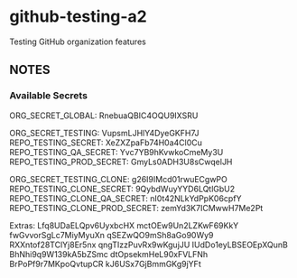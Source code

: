 # github-testing-a2
Testing GitHub organization features

## NOTES

### Available Secrets

ORG_SECRET_GLOBAL: RnebuaQBIC4OQU9IXSRU 

ORG_SECRET_TESTING: VupsmLJHlY4DyeGKFH7J
REPO_TESTING_SECRET: XeZXZpaFb74H0a4Cl0Cu
REPO_TESTING_QA_SECRET: Yvc7YB9hKvwkoCmeMy3U
REPO_TESTING_PROD_SECRET: GmyLs0ADH3U8sCwqelJH

ORG_SECRET_TESTING_CLONE: g26I9IMcd01rwuECgwPO
REPO_TESTING_CLONE_SECRET: 9QybdWuyYYD6LQtlGbU2
REPO_TESTING_CLONE_QA_SECRET: nI0t42NLkYdPpK06cpfY
REPO_TESTING_CLONE_PROD_SECRET: zemYd3K7ICMwwH7Me2Pt

Extras:
Lfq8UDaELQpv6UyxbcHX
mctOEw9Un2LZKwF69KkY
fwGvvorSgLc7MiyMyuXn
qSEZwQO9mSh8aGo90Wy9
RXXntof28TClYj8Er5nx
qngTIzzPuvRx9wKgujJU
IUdDo1eyLBSEOEpXQunB
BhNhi9q9W139kA5bZSmc
dtOpsekmHeL90xFVLFNh
BrPoPf9r7MKpoQvtupCR
kJ6USx7GjBmmGKg9jYFt
